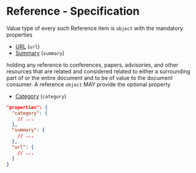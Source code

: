 # Reference - Specification

Value type of every such Reference item is `object` with the mandatory
properties

* [URL](reference/url-spec.en.md) (`url`)
* [Summary](reference/summary-spec.en.md) (`summary`)

holding any reference to conferences, papers, advisories, and other resources
that are related and considered related to either a surrounding part of or the
entire document and to be of value to the document consumer. A
reference `object` MAY provide the optional property

* [Category](reference/category-spec.en.md) (`category`)

```json
"properties": {
  "category": {
    // ...
  },
  "summary": {
    // ...
  },
  "url": {
    // ...
  }
}
```
